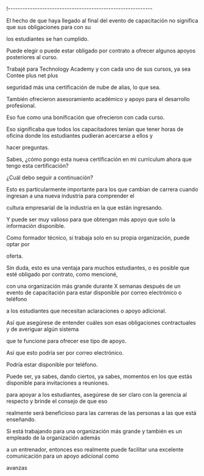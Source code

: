 !-----------------------------------------------------------

El hecho de que haya llegado al final del evento de capacitación no significa que sus obligaciones para con su

los estudiantes se han cumplido.

Puede elegir o puede estar obligado por contrato a ofrecer algunos apoyos posteriores al curso.

Trabajé para Technology Academy y con cada uno de sus cursos, ya sea Contee plus net plus

seguridad más una certificación de nube de alias, lo que sea.

También ofrecieron asesoramiento académico y apoyo para el desarrollo profesional.

Eso fue como una bonificación que ofrecieron con cada curso.

Eso significaba que todos los capacitadores tenían que tener horas de oficina donde los estudiantes pudieran acercarse a ellos y

hacer preguntas.

Sabes, ¿cómo pongo esta nueva certificación en mi currículum ahora que tengo esta certificación?

¿Cuál debo seguir a continuación?

Esto es particularmente importante para los que cambian de carrera cuando ingresan a una nueva industria para comprender el

cultura empresarial de la industria en la que están ingresando.

Y puede ser muy valioso para que obtengan más apoyo que solo la información disponible.

Como formador técnico, si trabaja solo en su propia organización, puede optar por

oferta.

Sin duda, esto es una ventaja para muchos estudiantes, o es posible que esté obligado por contrato, como mencioné,

con una organización más grande durante X semanas después de un evento de capacitación para estar disponible por correo electrónico o teléfono

a los estudiantes que necesitan aclaraciones o apoyo adicional.

Así que asegúrese de entender cuáles son esas obligaciones contractuales y de averiguar algún sistema

que te funcione para ofrecer ese tipo de apoyo.

Así que esto podría ser por correo electrónico.

Podría estar disponible por teléfono.

Puede ser, ya sabes, dando ciertos, ya sabes, momentos en los que estás disponible para invitaciones a reuniones.

para apoyar a los estudiantes, asegúrese de ser claro con la gerencia al respecto y brinde el consejo de que eso

realmente será beneficioso para las carreras de las personas a las que está enseñando.

Si está trabajando para una organización más grande y también es un empleado de la organización además

a un entrenador, entonces eso realmente puede facilitar una excelente comunicación para un apoyo adicional como

avanzas